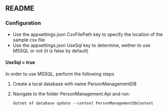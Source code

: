 ## README
### Configuration
- Use the appsettings.json CsvFilePath key to specify the location of the sample csv file
- Use the appsettings.json UseSql key to determine, wether to use MSSQL or not (it is false by default)

#### UseSql = true
In order to use MSSQL, perform the following steps

1. Create a local database with name PersonManagementDB

2. Navigate to the folder PersonManagement.Api and run:

    `dotnet ef database update --context PersonManagementDbContext`